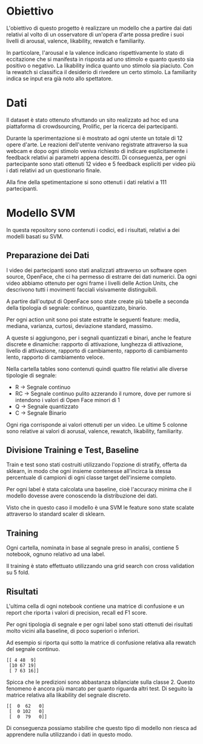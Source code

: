 # Obiettivo

L'obiettivo di questo progetto è realizzare un modello che a partire dai dati relativi al volto di un osservatore di un'opera d'arte possa predire i suoi livelli di arousal, valence, likability, rewatch e familiarity.

In particolare, l'arousal e la valence indicano rispettivamente lo stato di eccitazione che si manifesta in risposta ad uno stimolo e quanto questo sia positivo o negativo. La likability indica quanto uno stimolo sia piaciuto. Con la rewatch si classifica il desiderio di rivedere un certo stimolo. La familiarity indica se input era già noto allo spettatore.

# Dati

Il dataset è stato ottenuto sfruttando un sito realizzato ad hoc ed una piattaforma di crowdsourcing, Prolific, per la ricerca dei partecipanti.

Durante la sperimentazione si è mostrato ad ogni utente un totale di 12 opere d'arte. Le reazioni dell'utente venivano registrate attraverso la sua webcam e dopo ogni stimolo veniva richiesto di indicare esplicitamente i feedback relativi ai parametri appena descitti. Di conseguenza, per ogni partecipante sono stati ottenuti 12 video e 5 feedback espliciti per video più i dati relativi ad un questionario finale.

Alla fine della spetimentazione si sono ottenuti i dati relativi a 111 partecipanti.

# Modello SVM

In questa repository sono contenuti i codici, ed i risultati, relativi a dei modelli basati su SVM. 

## Preparazione dei Dati

I video dei partecipanti sono stati analizzati attraverso un software open source, OpenFace, che ci ha permesso di estrarre dei dati numerici.
Da ogni video abbiamo ottenuto per ogni frame i livelli delle Action Units, che descrivono tutti i movimenti facciali visivamente distinguibili. 

A partire dall'output di OpenFace sono state create più tabelle a seconda della tipologia di segnale: continuo, quantizzato, binario.

Per ogni action unit sono poi state estratte le seguenti feature: media, mediana, varianza, curtosi, deviazione standard, massimo. 

A queste si aggiungono, per i segnali quantizzati e binari, anche le feature discrete e dinamiche: rapporto di attivazione, lunghezza di attivazione, livello di attivazione, rapporto di cambiamento, rapporto di cambiamento lento, rapporto di cambiamento veloce.

Nella cartella tables sono contenuti quindi quattro file relativi alle diverse tipologie di segnale:
- R -> Segnale continuo
- RC -> Segnale continuo pulito azzerando il rumore, dove per rumore si intendono i valori di Open Face minori di 1
- Q -> Segnale quantizzato
- C -> Segnale Binario

Ogni riga corrisponde ai valori ottenuti per un video. Le ultime 5 colonne sono relative ai valori di aorusal, valence, rewatch, likability, familiarity.

## Divisione Training e Test, Baseline

Train e test sono stati costruiti utilizzando l'opzione di stratify, offerta da sklearn, in modo che ogni insieme contenesse all'incirca la stessa percentuale di campioni di ogni classe target dell'insieme completo.

Per ogni label è stata calcolata una baseline, cioè l'accuracy minima che il modello dovesse avere conoscendo la distribuzione dei dati.

Visto che in questo caso il modello è una SVM le feature sono state scalate attraverso lo standard scaler di sklearn.

## Training

Ogni cartella, nominata in base al segnale preso in analisi, contiene 5 notebook, ognuno relativo ad una label.

Il training è stato effettuato utilizzando una grid search con cross validation su 5 fold.

## Risultati

L'ultima cella di ogni notebook contiene una matrice di confusione e un report che riporta i valori di precision, recall ed F1 score.

Per ogni tipologia di segnale e per ogni label sono stati ottenuti dei risultati molto vicini alla baseline, di poco superiori o inferiori.

Ad esempio si riporta qui sotto la matrice di confusione relativa alla rewatch del segnale continuo.
```
[[ 4 48  9]
 [10 67 19]
 [ 7 63 16]]
```
Spicca che le predizioni sono abbastanza sbilanciate sulla classe 2. Questo fenomeno è ancora più marcato per quanto riguarda altri test. Di seguito la matrice relativa alla likability del segnale discreto.
```
[[  0  62   0]
 [  0 102   0]
 [  0  79   0]]
 ```
 Di conseguenza possiamo stabilire che questo tipo di modello non riesca ad apprendere nulla utilizzando i dati in questo modo.